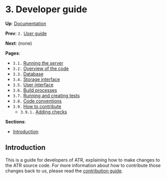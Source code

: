 # 3. Developer guide

**Up**: [Documentation](.)

**Prev**: `2.` [User guide](user-guide)

**Next**: (none)

**Pages**:

* `3.1.` [Running the server](running-the-server)
* `3.2.` [Overview of the code](overview-of-the-code)
* `3.3.` [Database](database)
* `3.4.` [Storage interface](storage-interface)
* `3.5.` [User interface](user-interface)
* `3.6.` [Build processes](build-processes)
* `3.7.` [Running and creating tests](running-and-creating-tests)
* `3.8.` [Code conventions](code-conventions)
* `3.9.` [How to contribute](how-to-contribute)
  * `3.9.1.` [Adding checks](adding-checks)

**Sections**:

* [Introduction](#introduction)

## Introduction

This is a guide for developers of ATR, explaining how to make changes to the ATR source code. For more information about how to contribute those changes back to us, please read the [contribution guide](how-to-contribute).
